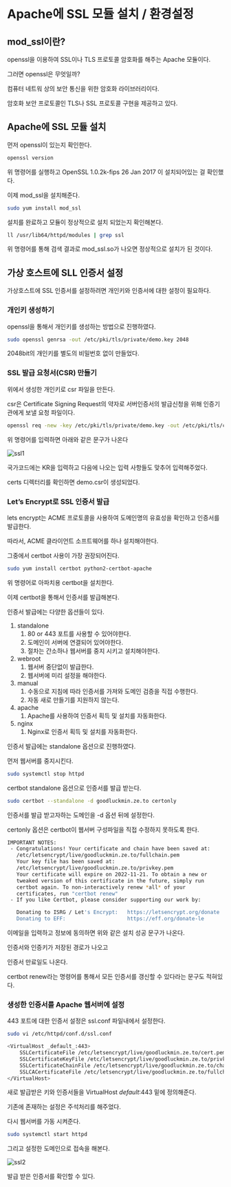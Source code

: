 # Apache에 SSL 모듈 설치 / 환경설정

## mod_ssl이란?

openssl을 이용하여 SSL이나 TLS 프로토콜 암호화를 해주는 Apache 모듈이다.

그러면 openssl은 무엇일까?

컴퓨터 네트워 상의 보안 통신을 위한 암호화 라이브러리이다.

암호화 보안 프로토콜인 TLS나 SSL 프로토콜 구현을 제공하고 있다.

## Apache에 SSL 모듈 설치

먼저 openssl이 있는지 확인한다.

```bash
openssl version
```

위 명령어를 실행하고 OpenSSL 1.0.2k-fips 26 Jan 2017 이 설치되어있는 걸 확인했다.

이제 mod_ssl을 설치해준다.

```bash
sudo yum install mod_ssl
```

설치를 완료하고 모듈이 정상적으로 설치 되었는지 확인해본다.

```bash
ll /usr/lib64/httpd/modules | grep ssl
```

위 명령어를 통해 검색 결과로 mod_ssl.so가 나오면 정상적으로 설치가 된 것이다.

## 가상 호스트에 SLL 인증서 설정

가상호스트에 SSL 인증서를 설정하려면 개인키와 인증서에 대한 설정이 필요하다.

### 개인키 생성하기

openssl을 통해서 개인키를 생성하는 방법으로 진행하였다.

```bash
sudo openssl genrsa -out /etc/pki/tls/private/demo.key 2048
```

2048bit의 개인키를 별도의 비밀번호 없이 만들었다.

### SSL 발급 요청서(CSR) 만들기

위에서 생성한 개인키로 csr 파일을 만든다.

csr은 Certificate Signing Request의 약자로 서버인증서의 발급신청을 위해 인증기관에게 보낼 요청 파일이다.

```bash
openssl req -new -key /etc/pki/tls/private/demo.key -out /etc/pki/tls/certs/demo.csr
```

위 명령어를 입력하면 아래와 같은 문구가 나온다

![ssl1](/img/ssl1.png)

국가코드에는 KR을 입력하고 다음에 나오는 입력 사항들도 맞추어 입력해주었다.

certs 디렉터리를 확인하면 demo.csr이 생성되었다.

### Let’s Encrypt로 SSL 인증서 발급

lets encrypt는 ACME 프로토콜을 사용하여 도메인명의 유효성을 확인하고 인증서를 발급한다.

따라서, ACME 클라이언트 소프트웨어를 하나 설치해야한다.

그중에서 certbot 사용이 가장 권장되어진다. 

```bash
sudo yum install certbot python2-certbot-apache
```

위 명령어로 아파치용 certbot을 설치한다.

이제 certbot을 통해서 인증서를 발급해본다.

인증서 발급에는 다양한 옵션들이 있다.

1. standalone 
    1. 80 or 443 포트를 사용할 수 있어야한다.
    2. 도메인이 서버에 연결되어 있어야한다.
    3. 절차는 간소하나 웹서버를 중지 시키고 설치해야한다.
2. webroot
    1. 웹서버 중단없이 발급한다.
    2. 웹서버에 미리 설정을 해야한다.
3. manual
    1. 수동으로 지침에 따라 인증서를 가져와 도메인 검증을 직접 수행한다.
    2. 자동 새로 만들기를 지원하지 않는다.
4. apache
    1. Apache를 사용하여 인증서 획득 및 설치를 자동화한다.
5. nginx
    1. Nginx로 인증서 획득 및 설치를 자동화한다.

인증서 발급에는 standalone 옵션으로 진행하였다.

먼저 웹서버를 중지시킨다.

```bash
sudo systemctl stop httpd
```

certbot standalone 옵션으로 인증서를 발급 받는다.

```bash
sudo certbot --standalone -d goodluckmin.ze.to certonly
```

인증서를 발급 받고자하는 도메인을 -d 옵션 뒤에 설정한다.

certonly 옵션은 certbot이 웹서버 구성파일을 직접 수정하지 못하도록 한다.

```bash
IMPORTANT NOTES:
 - Congratulations! Your certificate and chain have been saved at:
   /etc/letsencrypt/live/goodluckmin.ze.to/fullchain.pem
   Your key file has been saved at:
   /etc/letsencrypt/live/goodluckmin.ze.to/privkey.pem
   Your certificate will expire on 2022-11-21. To obtain a new or
   tweaked version of this certificate in the future, simply run
   certbot again. To non-interactively renew *all* of your
   certificates, run "certbot renew"
 - If you like Certbot, please consider supporting our work by:

   Donating to ISRG / Let's Encrypt:   https://letsencrypt.org/donate
   Donating to EFF:                    https://eff.org/donate-le
```

이메일을 입력하고 정보에 동의하면 위와 같은 설치 성공 문구가 나온다.

인증서와 인증키가 저장된 경로가 나오고

인증서 만료일도 나온다.

certbot renew라는 명령어를 통해서 모든 인증서를 갱신할 수 있다라는 문구도 적혀있다.

### 생성한 인증서를 Apache 웹서버에 설정

443 포트에 대한 인증서 설정은 ssl.conf 파일내에서 설정한다.

```bash
sudo vi /etc/httpd/conf.d/ssl.conf
```

```bash
<VirtualHost _default_:443>
    SSLCertificateFile /etc/letsencrypt/live/goodluckmin.ze.to/cert.pem
    SSLCertificateKeyFile /etc/letsencrypt/live/goodluckmin.ze.to/privkey.pem
    SSLCertificateChainFile /etc/letsencrypt/live/goodluckmin.ze.to/chain.pem
    SSLCACertificateFile /etc/letsencrypt/live/goodluckmin.ze.to/fullchain.pem
</VirtualHost>
```

새로 발급받은 키와 인증서들을 VirtualHost *default*:443 밑에 정의해준다.

기존에 존재하는 설정은 주석처리를 해주었다.

다시 웹서버를 가동 시켜준다.

```bash
sudo systemctl start httpd
```

그리고 설정한 도메인으로 접속을 해본다.

![ssl2](/img/ssl2.png)

발급 받은 인증서를 확인할 수 있다.
